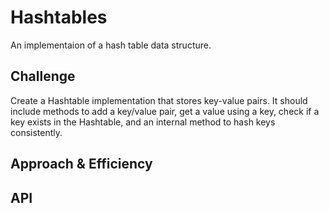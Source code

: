 # Hashtables

An implementaion of a hash table data structure.

## Challenge

Create a Hashtable implementation that stores key-value pairs. It should include methods to add a key/value pair, get a value using a key, check if a key exists in the Hashtable, and an internal method to hash keys consistently.

## Approach & Efficiency



## API
<!-- Description of each method publicly available in each of your hashtable -->
